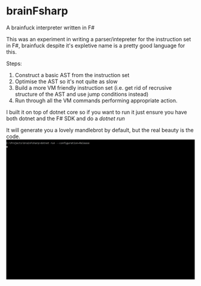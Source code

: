 # brainFsharp
A brainfuck interpreter written in F#

This was an experiment in writing a parser/intepreter for the instruction set in F#, brainfuck despite it's expletive name 
is a pretty good language for this.

Steps:
1. Construct a basic AST from the instruction set
2. Optimise the AST so it's not quite as slow
3. Build a more VM friendly instruction set (i.e. get rid of recrusive structure of the AST and use jump conditions instead)
4. Run through all the VM commands performing appropriate action.

I built it on top of dotnet core so if you want to run it just ensure you have both dotnet and the F# SDK and do a *dotnet run*

It will generate you a lovely mandlebrot by default, but the real beauty is the code.
![alt text](https://raw.githubusercontent.com/richardhallett/brainFSharp/master/brainfsharp-mbrun.gif "Example")
